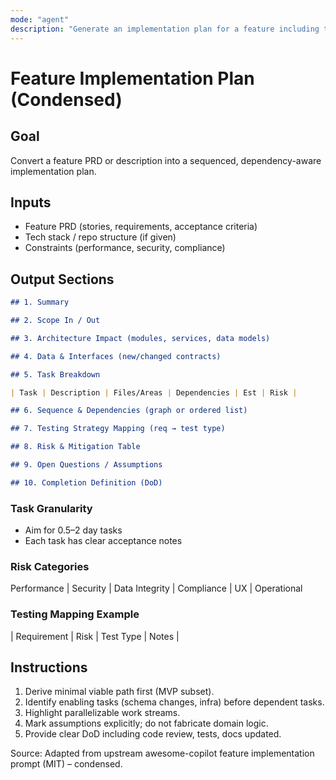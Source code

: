 ```yaml
---
mode: "agent"
description: "Generate an implementation plan for a feature including tasks, architecture touchpoints, and risk mitigation."
---
```


# Feature Implementation Plan (Condensed)

## Goal

Convert a feature PRD or description into a sequenced, dependency-aware implementation plan.

## Inputs

- Feature PRD (stories, requirements, acceptance criteria)
- Tech stack / repo structure (if given)
- Constraints (performance, security, compliance)

## Output Sections

```markdown
## 1. Summary

## 2. Scope In / Out

## 3. Architecture Impact (modules, services, data models)

## 4. Data & Interfaces (new/changed contracts)

## 5. Task Breakdown

| Task | Description | Files/Areas | Dependencies | Est | Risk |

## 6. Sequence & Dependencies (graph or ordered list)

## 7. Testing Strategy Mapping (req → test type)

## 8. Risk & Mitigation Table

## 9. Open Questions / Assumptions

## 10. Completion Definition (DoD)
```

### Task Granularity

- Aim for 0.5–2 day tasks
- Each task has clear acceptance notes

### Risk Categories

Performance | Security | Data Integrity | Compliance | UX | Operational

### Testing Mapping Example

| Requirement | Risk | Test Type | Notes |

## Instructions

1. Derive minimal viable path first (MVP subset).
2. Identify enabling tasks (schema changes, infra) before dependent tasks.
3. Highlight parallelizable work streams.
4. Mark assumptions explicitly; do not fabricate domain logic.
5. Provide clear DoD including code review, tests, docs updated.

Source: Adapted from upstream awesome-copilot feature implementation prompt (MIT) – condensed.
